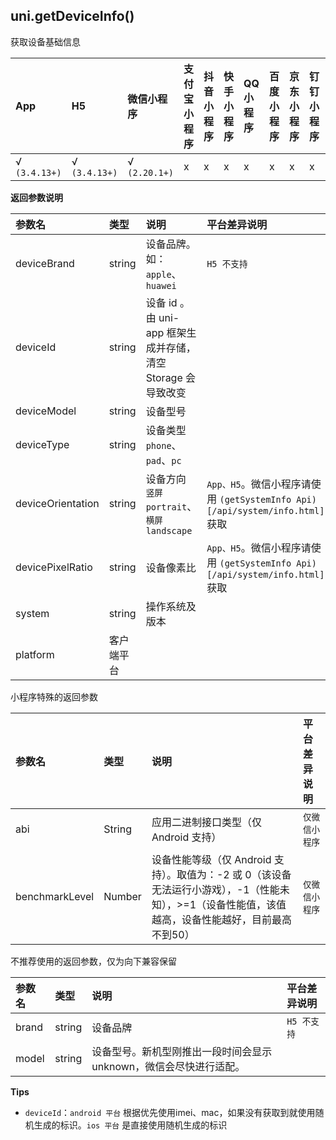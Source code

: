 ## uni.getDeviceInfo()

获取设备基础信息

|App|H5|微信小程序|支付宝小程序|抖音小程序|快手小程序|QQ小程序|百度小程序|京东小程序|钉钉小程序|飞书小程序|
|:-|:-|:-|:-|:-|:-|:-|:-|:-|:-|:-|
|√ `(3.4.13+)`|√ `(3.4.13+)`|√ `(2.20.1+)`|x|x|x|x|x|x|x|x|

<!-- UNIAPPAPIJSON.getDeviceInfo.compatibility -->

**返回参数说明**

|参数名|类型|说明|平台差异说明|
|:-|:-|:-|:-|
|deviceBrand|string|设备品牌。如：`apple`、`huawei`|`H5 不支持`|
|deviceId|string|设备 id	。由 uni-app 框架生成并存储，清空 Storage 会导致改变||
|deviceModel|string|设备型号||
|deviceType|string|设备类型`phone`、`pad`、`pc`||
|deviceOrientation|string|设备方向 `竖屏 portrait`、`横屏 landscape`|`App、H5`。微信小程序请使用 `(getSystemInfo Api)[/api/system/info.html]` 获取|
|devicePixelRatio|string|设备像素比|`App、H5`。微信小程序请使用 `(getSystemInfo Api)[/api/system/info.html]` 获取|
|system|string|操作系统及版本||
|platform|客户端平台||

小程序特殊的返回参数

|参数名|类型|说明|平台差异说明|
|:-|:-|:-|:-|
|abi	|String|应用二进制接口类型（仅 Android 支持）|`仅微信小程序`|
|benchmarkLevel|Number|设备性能等级（仅 Android 支持）。取值为：-2 或 0（该设备无法运行小游戏），-1（性能未知），>=1（设备性能值，该值越高，设备性能越好，目前最高不到50）|`仅微信小程序`|

不推荐使用的返回参数，仅为向下兼容保留

|参数名|类型|说明|平台差异说明|
|:-|:-|:-|:-|
|brand|string|设备品牌|`H5 不支持`|
|model|string|设备型号。新机型刚推出一段时间会显示unknown，微信会尽快进行适配。||

<!-- UNIAPPAPIJSON.getDeviceInfo.returnValue -->

**Tips**
- `deviceId`：`android 平台` 根据优先使用imei、mac，如果没有获取到就使用随机生成的标识。`ios 平台` 是直接使用随机生成的标识

